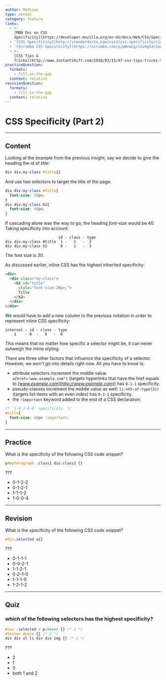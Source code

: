 ```yaml
---
author: Mathieu
type: normal
category: feature
links:
  - >-
    [MDN Doc on CSS
    Specificity](https://developer.mozilla.org/en-US/docs/Web/CSS/Specificity){documentation}
  - '[CSS Specificity](http://standardista.com/css3/css-specificity/){article}'
  - '[Scrimba CSS Specificity](https://scrimba.com/p/pWvwCg/c2vmgSa){website}'
  - >-
    [CSS Tips &
    Tricks](http://www.instantshift.com/2010/03/15/47-css-tips-tricks-to-take-your-site-to-the-next-level/){website}
practiceQuestion:
  formats:
    - fill-in-the-gap
  context: relative
revisionQuestion:
  formats:
    - fill-in-the-gap
  context: relative
---
```


# CSS Specificity (Part 2)


---

## Content

Looking at the example from the previous insight, say we decide to give the heading the id of *title*:

```css
div div.my-class #title{}
```

And use two selectors to target the title of the page:

```css
div div.my-class #title{
  font-size: 30px;
}
div div.my-class h2{
  font-size: 40px;
}
```

If cascading alone was the way to go, the heading *font-size* would be 40. Taking specificity into account:

```plain-text
                        id - class - type
div div.my-class #title  1 -   1   -  2
div div.my-class h2      0 -   1   -  3
```

The font size is *30*.

As discussed earlier, inline CSS has the highest inherited specificity:

```html
<div>
  <div class="my-class">
    <h2 id="title"
      style="font-size:20px;">
      Title
    </h2>
  </div>
</div>
```

We would have to add a new column to the previous notation in order to represent inline CSS specificity:

```plain-text
internal - id - class - type
    1    - 0  -   0   -  0
```

This means that no matter how specific a selector might be, it can never outweigh the inline styling.

There are three other factors that influence the specificity of a selector. However, we won't go into details right now. All you have to know is:

- attribute selectors increment the middle value: `a[href="www.example.com"]` (targets hyperlinks that have the href equals to *[www.example.com](http://www.example.com)*) has `0-1-1` specificity.
- pseudo-classes increment the middle value as well: `li:nth-of-type(2n)` (targets list items with an even index) has `0-1-1` specificity.
- the `!important` keyword added to the end of a CSS declaration:

```css
/* `1-0-1-0-0` specificity. */
#title{
  font-size: 60px !important;
}
```


---

## Practice

What is the specificity of the following CSS code snippet?

```css
p#myParagraph .class1 div.class2 {}
```

???

- 0-1-2-2
- 0-1-2-1
- 1-1-1-2
- 1-0-0-4


---

## Revision

What is the specificity of the following CSS code snippet?

```css
#div.selected a{}
```

???

- 0-1-1-1
- 0-0-2-1
- 1-1-2-1
- 0-2-1-0
- 1-1-1-0
- 1-2-1-2


---

## Quiz

### which of the following selectors has the highest specificity?


```css
#nav .selected > p:hover {} /* 1 */
#footer #note {} /* 2 */
div div ul li div div img {} /* 3 */
```

 ???

- 2
- 1
- 3
- both 1 and 2
